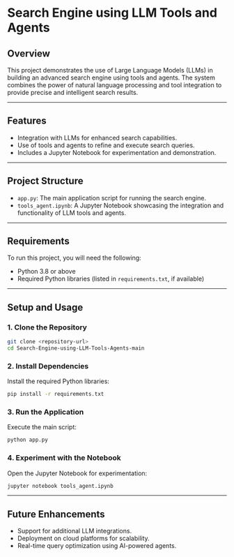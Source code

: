 # Search Engine using LLM Tools and Agents

## Overview
This project demonstrates the use of Large Language Models (LLMs) in building an advanced search engine using tools and agents. The system combines the power of natural language processing and tool integration to provide precise and intelligent search results.

---

## Features
- Integration with LLMs for enhanced search capabilities.
- Use of tools and agents to refine and execute search queries.
- Includes a Jupyter Notebook for experimentation and demonstration.

---

## Project Structure
- `app.py`: The main application script for running the search engine.
- `tools_agent.ipynb`: A Jupyter Notebook showcasing the integration and functionality of LLM tools and agents.

---

## Requirements
To run this project, you will need the following:
- Python 3.8 or above
- Required Python libraries (listed in `requirements.txt`, if available)

---

## Setup and Usage

### 1. Clone the Repository
```bash
git clone <repository-url>
cd Search-Engine-using-LLM-Tools-Agents-main
```

### 2. Install Dependencies
Install the required Python libraries:
```bash
pip install -r requirements.txt
```

### 3. Run the Application
Execute the main script:
```bash
python app.py
```

### 4. Experiment with the Notebook
Open the Jupyter Notebook for experimentation:
```bash
jupyter notebook tools_agent.ipynb
```

---

## Future Enhancements
- Support for additional LLM integrations.
- Deployment on cloud platforms for scalability.
- Real-time query optimization using AI-powered agents.
